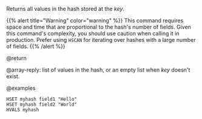 Returns all values in the hash stored at the _key_.

{{% alert title="Warning" color="warning" %}}
This command requires space and time that are proportional to the hash's number of fields.
Given this command's complexity, you should use caution when calling it in production.
Prefer using `HSCAN` for iterating over hashes with a large number of fields.
{{% /alert %}}

@return

@array-reply: list of values in the hash, or an empty list when _key_ doesn't exist.

@examples

```cli
HSET myhash field1 "Hello"
HSET myhash field2 "World"
HVALS myhash
```
